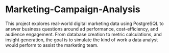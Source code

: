 # Marketing-Campaign-Analysis
This project explores real-world digital marketing data using PostgreSQL to answer business questions around ad performance, cost-efficiency, and audience engagement. From database creation to metric calculations, and insight generation, the goal is to simulate the kind of work a data analyst would perform to assist the marketing team.
